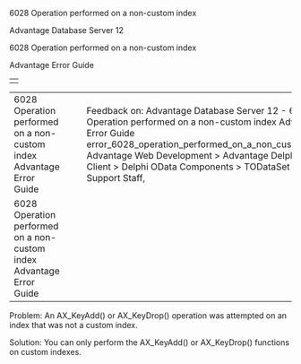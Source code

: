 6028 Operation performed on a non-custom index




Advantage Database Server 12  

6028 Operation performed on a non-custom index

Advantage Error Guide

|  |
| --- |
|  |

|  |  |  |  |  |
| --- | --- | --- | --- | --- |
| 6028 Operation performed on a non-custom index  Advantage Error Guide |  |  | Feedback on: Advantage Database Server 12 - 6028 Operation performed on a non-custom index Advantage Error Guide error\_6028\_operation\_performed\_on\_a\_non\_custom\_index Advantage Web Development > Advantage Delphi OData Client > Delphi OData Components > TODataSet / Dear Support Staff, |  |
| 6028 Operation performed on a non-custom index  Advantage Error Guide |  |  |  |  |

Problem: An AX\_KeyAdd() or AX\_KeyDrop() operation was attempted on an index that was not a custom index.

Solution: You can only perform the AX\_KeyAdd() or AX\_KeyDrop() functions on custom indexes.